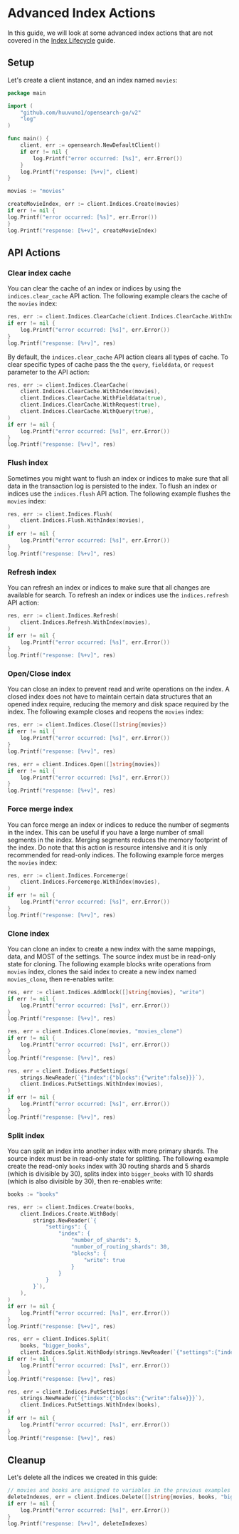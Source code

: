 # Advanced Index Actions

In this guide, we will look at some advanced index actions that are not covered in the [Index Lifecycle](index_lifecycle.md) guide.

## Setup

Let's create a client instance, and an index named `movies`:

```go
package main

import (
    "github.com/huuvuno1/opensearch-go/v2"
    "log"
)

func main() {
    client, err := opensearch.NewDefaultClient()
    if err != nil {
        log.Printf("error occurred: [%s]", err.Error())
    }
    log.Printf("response: [%+v]", client)
}

movies := "movies"

createMovieIndex, err := client.Indices.Create(movies)
if err != nil {
log.Printf("error occurred: [%s]", err.Error())
}
log.Printf("response: [%+v]", createMovieIndex)
```

## API Actions

### Clear index cache

You can clear the cache of an index or indices by using the `indices.clear_cache` API action. The following example clears the cache of the `movies` index:

```go
res, err := client.Indices.ClearCache(client.Indices.ClearCache.WithIndex(movies))
if err != nil {
    log.Printf("error occurred: [%s]", err.Error())
}
log.Printf("response: [%+v]", res)
```

By default, the `indices.clear_cache` API action clears all types of cache. To clear specific types of cache pass the the `query`, `fielddata`, or `request` parameter to the API action:

```go
res, err := client.Indices.ClearCache(
    client.Indices.ClearCache.WithIndex(movies),
    client.Indices.ClearCache.WithFielddata(true),
    client.Indices.ClearCache.WithRequest(true),
    client.Indices.ClearCache.WithQuery(true),
)
if err != nil {
    log.Printf("error occurred: [%s]", err.Error())
}
log.Printf("response: [%+v]", res)
```

### Flush index

Sometimes you might want to flush an index or indices to make sure that all data in the transaction log is persisted to the index. To flush an index or indices use the `indices.flush` API action. The following example flushes the `movies` index:

```go
res, err := client.Indices.Flush(
    client.Indices.Flush.WithIndex(movies),
)
if err != nil {
    log.Printf("error occurred: [%s]", err.Error())
}
log.Printf("response: [%+v]", res)
```

### Refresh index

You can refresh an index or indices to make sure that all changes are available for search. To refresh an index or indices use the `indices.refresh` API action:

```go
res, err := client.Indices.Refresh(
    client.Indices.Refresh.WithIndex(movies),
)
if err != nil {
    log.Printf("error occurred: [%s]", err.Error())
}
log.Printf("response: [%+v]", res)
```

### Open/Close index

You can close an index to prevent read and write operations on the index. A closed index does not have to maintain certain data structures that an opened index require, reducing the memory and disk space required by the index. The following example closes and reopens the `movies` index:

```go
res, err := client.Indices.Close([]string{movies})
if err != nil {
    log.Printf("error occurred: [%s]", err.Error())
}
log.Printf("response: [%+v]", res)

res, err = client.Indices.Open([]string{movies})
if err != nil {
    log.Printf("error occurred: [%s]", err.Error())
}
log.Printf("response: [%+v]", res)
```

### Force merge index

You can force merge an index or indices to reduce the number of segments in the index. This can be useful if you have a large number of small segments in the index. Merging segments reduces the memory footprint of the index. Do note that this action is resource intensive and it is only recommended for read-only indices. The following example force merges the `movies` index:

```go
res, err := client.Indices.Forcemerge(
    client.Indices.Forcemerge.WithIndex(movies),
)
if err != nil {
    log.Printf("error occurred: [%s]", err.Error())
}
log.Printf("response: [%+v]", res)
```

### Clone index

You can clone an index to create a new index with the same mappings, data, and MOST of the settings. The source index must be in read-only state for cloning. The following example blocks write operations from `movies` index, clones the said index to create a new index named `movies_clone`, then re-enables write:

```go
res, err := client.Indices.AddBlock([]string{movies}, "write")
if err != nil {
    log.Printf("error occurred: [%s]", err.Error())
}
log.Printf("response: [%+v]", res)

res, err = client.Indices.Clone(movies, "movies_clone")
if err != nil {
    log.Printf("error occurred: [%s]", err.Error())
}
log.Printf("response: [%+v]", res)

res, err = client.Indices.PutSettings(
    strings.NewReader(`{"index":{"blocks":{"write":false}}}`),
    client.Indices.PutSettings.WithIndex(movies),
)
if err != nil {
    log.Printf("error occurred: [%s]", err.Error())
}
log.Printf("response: [%+v]", res)
```

### Split index

You can split an index into another index with more primary shards. The source index must be in read-only state for splitting. The following example create the read-only `books` index with 30 routing shards and 5 shards (which is divisible by 30), splits index into `bigger_books` with 10 shards (which is also divisible by 30), then re-enables write:

```go
books := "books"

res, err := client.Indices.Create(books,
    client.Indices.Create.WithBody(
        strings.NewReader(`{
            "settings": {
                "index": {
                    "number_of_shards": 5,
                    "number_of_routing_shards": 30,
                    "blocks": {
                        "write": true
                    }
                }
            }
        }`),
    ),
)
if err != nil {
    log.Printf("error occurred: [%s]", err.Error())
}
log.Printf("response: [%+v]", res)

res, err = client.Indices.Split(
    books, "bigger_books",
    client.Indices.Split.WithBody(strings.NewReader(`{"settings":{"index":{"number_of_shards": 10}}}`)))
if err != nil {
    log.Printf("error occurred: [%s]", err.Error())
}
log.Printf("response: [%+v]", res)

res, err = client.Indices.PutSettings(
    strings.NewReader(`{"index":{"blocks":{"write":false}}}`),
    client.Indices.PutSettings.WithIndex(books),
)
if err != nil {
    log.Printf("error occurred: [%s]", err.Error())
}
log.Printf("response: [%+v]", res)
```

## Cleanup

Let's delete all the indices we created in this guide:

```go
// movies and books are assigned to variables in the previous examples
deleteIndexes, err = client.Indices.Delete([]string{movies, books, "bigger_books", "movies_clone"})
if err != nil {
    log.Printf("error occurred: [%s]", err.Error())
}
log.Printf("response: [%+v]", deleteIndexes)
```
